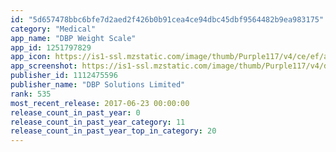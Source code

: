 ```yaml
---
id: "5d657478bbc6bfe7d2aed2f426b0b91cea4ce94dbc45dbf9564482b9ea983175"
category: "Medical"
app_name: "DBP Weight Scale"
app_id: 1251797829
app_icon: https://is1-ssl.mzstatic.com/image/thumb/Purple117/v4/ce/ef/a7/ceefa758-ee87-81aa-00f5-c334f9994a95/pr_source.png/1024x1024bb.png
app_screenshot: https://is1-ssl.mzstatic.com/image/thumb/Purple117/v4/d9/a9/ac/d9a9acd9-fb4e-2907-6348-4a3b1d5e7d01/pr_source.png/1242x2208bb.png
publisher_id: 1112475596
publisher_name: "DBP Solutions Limited"
rank: 535
most_recent_release: 2017-06-23 00:00:00
release_count_in_past_year: 0
release_count_in_past_year_category: 11
release_count_in_past_year_top_in_category: 20
---
```

